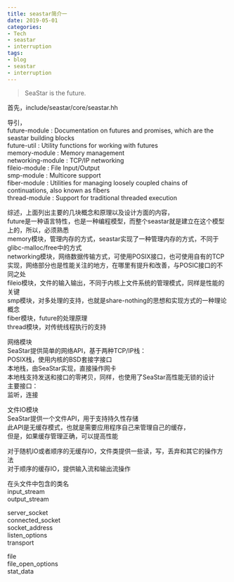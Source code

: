 ```yaml
---
title: seastar简介一
date: 2019-05-01
categories:
- Tech
- seastar
- interruption
tags:
- blog
- seastar
- interruption
---
```


> SeaStar is the future.
  
首先，include/seastar/core/seastar.hh  
  
导引，  
future-module : Documentation on futures and promises, which are the seastar building blocks  
future-util : Utility functions for working with futures  
memory-module : Memory management  
networking-module : TCP/IP networking  
fileio-module : File Input/Output  
smp-module : Multicore support  
fiber-module : Utilities for managing loosely coupled chains of continuations, also known as fibers  
thread-module : Support for traditional threaded execution  
  
综述，上面列出主要的几块概念和原理以及设计方面的内容，  
future是一种语言特性，也是一种编程模型，而整个seastar就是建立在这个模型上的，所以，必须熟悉  
memory模块，管理内存的方式，seastar实现了一种管理内存的方式，不同于glibc-malloc/free中的方式  
networking模块，网络数据传输方式，可使用POSIX接口，也可使用自有的TCP实现，网络部分也是性能关注的地方，在哪里有提升和改善，与POSIC接口的不同之处  
fileio模块，文件的输入输出，不同于内核上文件系统的管理模式，同样是性能的关键  
smp模块，对多处理的支持，也就是share-nothing的思想和实现方式的一种理论概念  
fiber模块，future的处理原理  
thread模块，对传统线程执行的支持  
  
  
网络模块  
SeaStar提供简单的网络API，基于两种TCP/IP栈：  
POSIX栈，使用内核的BSD套接字接口  
本地栈，由SeaStar实现，直接操作网卡  
本地栈支持发送和接口的零拷贝，同样，也使用了SeaStar高性能无锁的设计  
主要接口：  
监听，连接  
  
  
文件IO模块  
SeaStar提供一个文件API，用于支持持久性存储  
此API是无缓存模式，也就是需要应用程序自己来管理自己的缓存，  
但是，如果缓存管理正确，可以提高性能  
  
对于随机IO或者顺序的无缓存IO，文件类提供一些读，写，丢弃和其它的操作方法  
对于顺序的缓存IO，提供输入流和输出流操作  
  
在头文件中包含的类名  
input_stream  
output_stream  
  
server_socket  
connected_socket  
socket_address  
listen_options  
transport  
  
file  
file_open_options  
stat_data  
  
  
  
  
